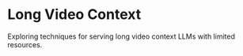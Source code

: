 # Long Video Context
Exploring techniques for serving long video context LLMs with limited resources.
